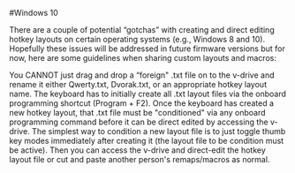 #Windows 10

There are a couple of potential “gotchas” with creating and direct editing hotkey layouts on 
certain operating systems (e.g., Windows 8 and 10). Hopefully these issues will be addressed 
in future firmware versions but for now, here are some guidelines when sharing custom layouts
and macros:

You CANNOT just drag and drop a “foreign" .txt file on to the v-drive and rename it either
Qwerty.txt, Dvorak.txt, or an appropriate hotkey layout name. The keyboard has to initially
create all .txt layout files via the onboard programming shortcut (Program + F2).
Once the keyboard has created a new hotkey layout, that .txt file must be "conditioned" via
any onboard programming command before it can be direct edited by accessing the v-drive. The
simplest way to condition a new layout file is to just toggle thumb key modes immediately
after creating it (the layout file to be condition must be active). Then you can access the
v-drive and direct-edit the hotkey layout file or cut and paste another person's remaps/macros
as normal.
